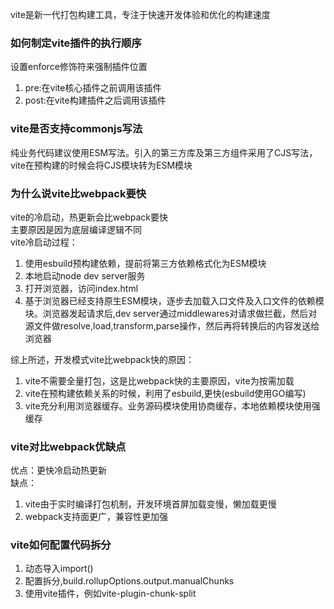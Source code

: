 vite是新一代打包构建工具，专注于快速开发体验和优化的构建速度    


### 如何制定vite插件的执行顺序
设置enforce修饰符来强制插件位置
1. pre:在vite核心插件之前调用该插件
2. post:在vite构建插件之后调用该插件   

### vite是否支持commonjs写法
纯业务代码建议使用ESM写法。引入的第三方库及第三方组件采用了CJS写法，vite在预构建的时候会将CJS模块转为ESM模块

### 为什么说vite比webpack要快
vite的冷启动，热更新会比webpack要快    
主要原因是因为底层编译逻辑不同   
vite冷启动过程：  
1. 使用esbuild预构建依赖，提前将第三方依赖格式化为ESM模块
2. 本地启动node dev server服务
3. 打开浏览器，访问index.html
4. 基于浏览器已经支持原生ESM模块，逐步去加载入口文件及入口文件的依赖模块。浏览器发起请求后,dev server通过middlewares对请求做拦截，然后对源文件做resolve,load,transform,parse操作，然后再将转换后的内容发送给浏览器   

综上所述，开发模式vite比webpack快的原因：
1. vite不需要全量打包，这是比webpack快的主要原因，vite为按需加载 
2. vite在预构建依赖关系的时候，利用了esbuild,更快(esbuild使用GO编写)
3. vite充分利用浏览器缓存。业务源码模块使用协商缓存，本地依赖模块使用强缓存   

### vite对比webpack优缺点
优点：更快冷启动热更新    
缺点：
1. vite由于实时编译打包机制，开发环境首屏加载变慢，懒加载更慢
2. webpack支持面更广，兼容性更加强

### vite如何配置代码拆分
1. 动态导入import()
2. 配置拆分,build.rollupOptions.output.manualChunks   
3. 使用vite插件，例如vite-plugin-chunk-split  

